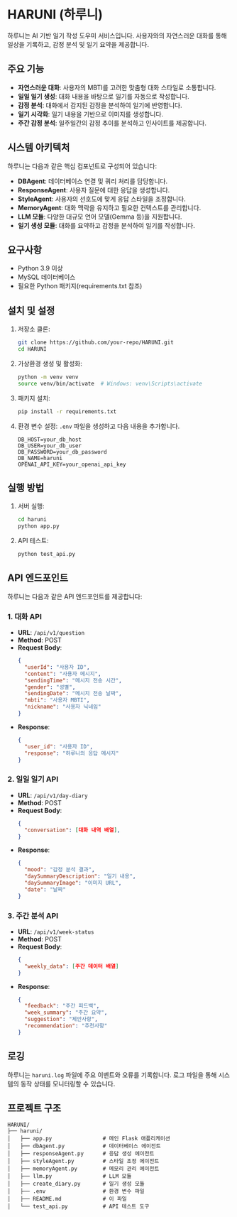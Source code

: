 # HARUNI (하루니)

하루니는 AI 기반 일기 작성 도우미 서비스입니다. 사용자와의 자연스러운 대화를 통해 일상을 기록하고, 감정 분석 및 일기 요약을 제공합니다.

## 주요 기능

- **자연스러운 대화**: 사용자의 MBTI를 고려한 맞춤형 대화 스타일로 소통합니다.
- **일일 일기 생성**: 대화 내용을 바탕으로 일기를 자동으로 작성합니다.
- **감정 분석**: 대화에서 감지된 감정을 분석하여 일기에 반영합니다.
- **일기 시각화**: 일기 내용을 기반으로 이미지를 생성합니다.
- **주간 감정 분석**: 일주일간의 감정 추이를 분석하고 인사이트를 제공합니다.

## 시스템 아키텍처

하루니는 다음과 같은 핵심 컴포넌트로 구성되어 있습니다:

- **DBAgent**: 데이터베이스 연결 및 쿼리 처리를 담당합니다.
- **ResponseAgent**: 사용자 질문에 대한 응답을 생성합니다.
- **StyleAgent**: 사용자의 선호도에 맞게 응답 스타일을 조정합니다.
- **MemoryAgent**: 대화 맥락을 유지하고 필요한 컨텍스트를 관리합니다.
- **LLM 모듈**: 다양한 대규모 언어 모델(Gemma 등)을 지원합니다.
- **일기 생성 모듈**: 대화를 요약하고 감정을 분석하여 일기를 작성합니다.

## 요구사항

- Python 3.9 이상
- MySQL 데이터베이스
- 필요한 Python 패키지(requirements.txt 참조)

## 설치 및 설정

1. 저장소 클론:
   ```bash
   git clone https://github.com/your-repo/HARUNI.git
   cd HARUNI
   ```

2. 가상환경 생성 및 활성화:
   ```bash
   python -m venv venv
   source venv/bin/activate  # Windows: venv\Scripts\activate
   ```

3. 패키지 설치:
   ```bash
   pip install -r requirements.txt
   ```

4. 환경 변수 설정:
   `.env` 파일을 생성하고 다음 내용을 추가합니다.
   ```
   DB_HOST=your_db_host
   DB_USER=your_db_user
   DB_PASSWORD=your_db_password
   DB_NAME=haruni
   OPENAI_API_KEY=your_openai_api_key
   ```

## 실행 방법

1. 서버 실행:
   ```bash
   cd haruni
   python app.py
   ```

2. API 테스트:
   ```bash
   python test_api.py
   ```

## API 엔드포인트

하루니는 다음과 같은 API 엔드포인트를 제공합니다:

### 1. 대화 API
- **URL**: `/api/v1/question`
- **Method**: POST
- **Request Body**:
  ```json
  {
    "userId": "사용자 ID",
    "content": "사용자 메시지",
    "sendingTime": "메시지 전송 시간",
    "gender": "성별",
    "sendingDate": "메시지 전송 날짜",
    "mbti": "사용자 MBTI",
    "nickname": "사용자 닉네임"
  }
  ```
- **Response**:
  ```json
  {
    "user_id": "사용자 ID",
    "response": "하루니의 응답 메시지"
  }
  ```

### 2. 일일 일기 API
- **URL**: `/api/v1/day-diary`
- **Method**: POST
- **Request Body**:
  ```json
  {
    "conversation": [대화 내역 배열],
  }
  ```
- **Response**:
  ```json
  {
    "mood": "감정 분석 결과",
    "daySummaryDescription": "일기 내용",
    "daySummaryImage": "이미지 URL",
    "date": "날짜"
  }
  ```

### 3. 주간 분석 API
- **URL**: `/api/v1/week-status`
- **Method**: POST
- **Request Body**:
  ```json
  {
    "weekly_data": [주간 데이터 배열]
  }
  ```
- **Response**:
  ```json
  {
    "feedback": "주간 피드백",
    "week_summary": "주간 요약",
    "suggestion": "제안사항",
    "recommendation": "추천사항"
  }
  ```

## 로깅

하루니는 `haruni.log` 파일에 주요 이벤트와 오류를 기록합니다. 로그 파일을 통해 시스템의 동작 상태를 모니터링할 수 있습니다.

## 프로젝트 구조

```
HARUNI/
├── haruni/
│   ├── app.py                # 메인 Flask 애플리케이션
│   ├── dbAgent.py            # 데이터베이스 에이전트
│   ├── responseAgent.py      # 응답 생성 에이전트
│   ├── styleAgent.py         # 스타일 조정 에이전트
│   ├── memoryAgent.py        # 메모리 관리 에이전트
│   ├── llm.py                # LLM 모듈
│   ├── create_diary.py       # 일기 생성 모듈
│   ├── .env                  # 환경 변수 파일
│   ├── README.md             # 이 파일
│   └── test_api.py           # API 테스트 도구
```
